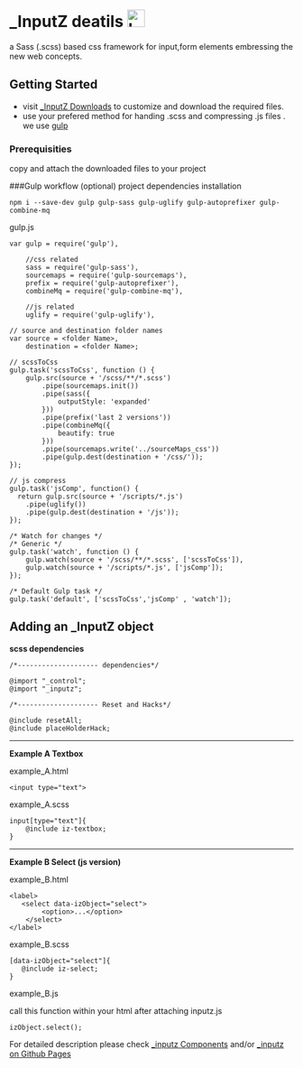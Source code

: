 # _InputZ deatils <img src="https://camo.githubusercontent.com/f669f28f8d26852d22562fc7e43a4842b3fc875f/687474703a2f2f7369646461636f6f6c2e6769746875622e696f2f696e7075747a2d64657461696c732f696e7075747a5f69636f6e2e7376672532303d333178" alt="Logo" data-canonical-src="http://siddacool.github.io/inputz-details/inputz_icon.svg%20=31x" style="max-width:100%;width:31px;height:31px">

a Sass (.scss) based css framework for input,form elements embressing the new web concepts. 

## Getting Started

* visit [_InputZ Downloads](https://inputz.herokuapp.com/download) to customize and download the required files. 
* use your prefered method for handing .scss and compressing .js files . we use [gulp](http://gulpjs.com/)

### Prerequisities

copy and attach the downloaded files to your project

###Gulp workflow (optional)
project dependencies installation
```
npm i --save-dev gulp gulp-sass gulp-uglify gulp-autoprefixer gulp-combine-mq
```

gulp.js
```
var gulp = require('gulp'),
    
    //css related
    sass = require('gulp-sass'),
    sourcemaps = require('gulp-sourcemaps'),
    prefix = require('gulp-autoprefixer'),
    combineMq = require('gulp-combine-mq'),
    
    //js related
    uglify = require('gulp-uglify'),

// source and destination folder names
var source = <folder Name>,
    destination = <folder Name>;

// scssToCss
gulp.task('scssToCss', function () {
    gulp.src(source + '/scss/**/*.scss')
        .pipe(sourcemaps.init())
        .pipe(sass({
            outputStyle: 'expanded'
        }))
        .pipe(prefix('last 2 versions'))
        .pipe(combineMq({
            beautify: true
        }))
        .pipe(sourcemaps.write('../sourceMaps_css'))
        .pipe(gulp.dest(destination + '/css/'));
});

// js compress
gulp.task('jsComp', function() {
  return gulp.src(source + '/scripts/*.js')
    .pipe(uglify())
    .pipe(gulp.dest(destination + '/js'));
});

/* Watch for changes */
/* Generic */
gulp.task('watch', function () {
    gulp.watch(source + '/scss/**/*.scss', ['scssToCss']),
    gulp.watch(source + '/scripts/*.js', ['jsComp']);
});

/* Default Gulp task */
gulp.task('default', ['scssToCss','jsComp' , 'watch']);

```
## Adding an _InputZ object
**scss dependencies**
```
/*-------------------- dependencies*/

@import "_control";
@import "_inputz";

/*-------------------- Reset and Hacks*/

@include resetAll;
@include placeHolderHack;

```
---

**Example A Textbox**

example_A.html
```
<input type="text">
```
example_A.scss
```
input[type="text"]{
    @include iz-textbox;
}

```
---
**Example B Select (js version)**

example_B.html
```
<label>
   <select data-izObject="select">
        <option>...</option>
    </select>
</label>
```
example_B.scss
```
[data-izObject="select"]{
   @include iz-select;
}
```
example_B.js

call this function within your html after attaching inputz.js
```
izObject.select();
```

For detailed description please check [_inputz Components](https://inputz.herokuapp.com/components) and/or [_inputz on Github Pages](http://siddacool.github.io/inputz-details/)
